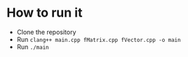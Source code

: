 # How to run it

- Clone the repository
- Run `clang++ main.cpp fMatrix.cpp fVector.cpp -o main`
- Run `./main`
